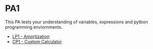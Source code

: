 # PA1
This PA tests your understanding of variables, expressions and pytbon programming enviornments.

* [LP1 - Amortization](LP1.md)
* [CP1 - Custom Calculator](CP1.md)
